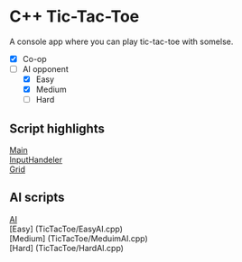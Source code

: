 # C++ Tic-Tac-Toe
A console app where you can play tic-tac-toe with somelse.<br>

- [x] Co-op
- [ ] AI opponent
  - [x] Easy
  - [x] Medium
  - [ ] Hard

## Script highlights
[Main](TicTacToe/TicTacToe.cpp)<br>
[InputHandeler](TicTacToe/InputHandeler.cpp)<br>
[Grid](TicTacToe/Grid.cpp)

## AI scripts
[AI](TicTacToe/AI.cpp)<br>
[Easy] (TicTacToe/EasyAI.cpp)<br>
[Medium] (TicTacToe/MeduimAI.cpp)<br>
[Hard] (TicTacToe/HardAI.cpp)

